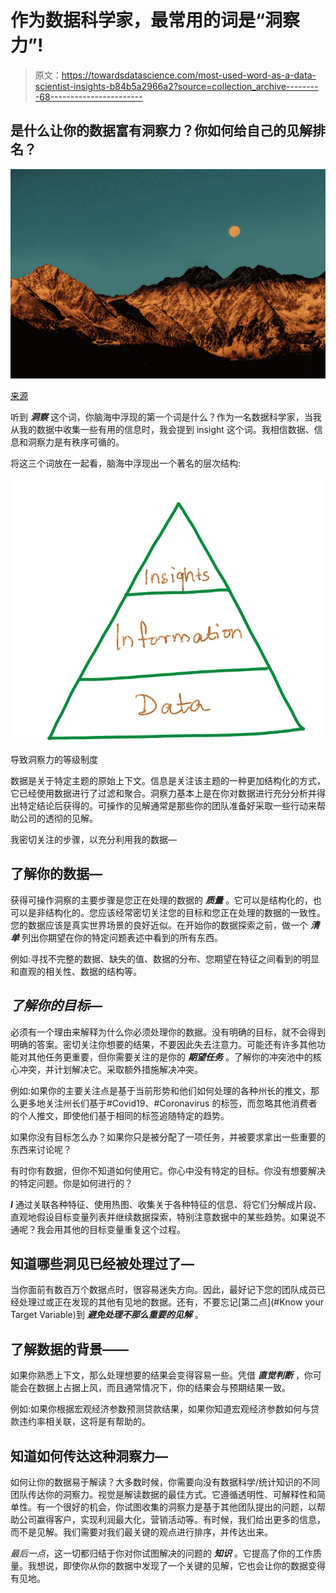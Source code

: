 # 作为数据科学家，最常用的词是“洞察力”!

> 原文：<https://towardsdatascience.com/most-used-word-as-a-data-scientist-insights-b84b5a2966a2?source=collection_archive---------68----------------------->

## 是什么让你的数据富有洞察力？你如何给自己的见解排名？

![](img/2ce310e0feab5634ac444cd1232aee58.png)

[来源](https://unsplash.com/s/photos/moon)

听到 ***洞察*** 这个词，你脑海中浮现的第一个词是什么？作为一名数据科学家，当我从我的数据中收集一些有用的信息时，我会提到 insight 这个词。我相信数据、信息和洞察力是有秩序可循的。

将这三个词放在一起看，脑海中浮现出一个著名的层次结构:

![](img/ad6bf8a8cf122dd288dd397f7dc45812.png)

导致洞察力的等级制度

数据是关于特定主题的原始上下文。信息是关注该主题的一种更加结构化的方式，它已经使用数据进行了过滤和聚合。洞察力基本上是在你对数据进行充分分析并得出特定结论后获得的。可操作的见解通常是那些你的团队准备好采取一些行动来帮助公司的透彻的见解。

我密切关注的步骤，以充分利用我的数据—

## 了解你的数据—

获得可操作洞察的主要步骤是您正在处理的数据的 ***质量*** 。它可以是结构化的，也可以是非结构化的。您应该经常密切关注您的目标和您正在处理的数据的一致性。您的数据应该是真实世界场景的良好近似。在开始你的数据探索之前，做一个 ***清单*** 列出你期望在你的特定问题表述中看到的所有东西。

例如:寻找不完整的数据、缺失的值、数据的分布、您期望在特征之间看到的明显和直观的相关性、数据的结构等。

## ***了解你的目标—***

必须有一个理由来解释为什么你必须处理你的数据。没有明确的目标，就不会得到明确的答案。密切关注你想要的结果，不要因此失去注意力。可能还有许多其他功能对其他任务更重要，但你需要关注的是你的 ***期望任务*** 。了解你的冲突池中的核心冲突，并计划解决它。采取额外措施解决冲突。

例如:如果你的主要关注点是基于当前形势和他们如何处理的各种州长的推文，那么更多地关注州长们基于#Covid19、#Coronavirus 的标签，而忽略其他消费者的个人推文，即使他们基于相同的标签追随特定的趋势。

如果你没有目标怎么办？如果你只是被分配了一项任务，并被要求拿出一些重要的东西来讨论呢？

有时你有数据，但你不知道如何使用它。你心中没有特定的目标。你没有想要解决的特定问题。你是如何进行的？

***I*** 通过关联各种特征、使用热图、收集关于各种特征的信息、将它们分解成片段、直观地假设目标变量列表并继续数据探索，特别注意数据中的某些趋势。如果说不通呢？我会用其他的目标变量重复这个过程。

## 知道哪些洞见已经被处理过了—

当你面前有数百万个数据点时，很容易迷失方向。因此，最好记下您的团队成员已经处理过或正在发现的其他有见地的数据。还有，不要忘记[第二点](#Know your Target Variable)到 ***避免处理不那么重要的见解*** 。

## 了解数据的背景——

如果你熟悉上下文，那么处理想要的结果会变得容易一些。凭借 ***直觉判断*** ，你可能会在数据上占据上风，而且通常情况下，你的结果会与预期结果一致。

例如:如果你根据宏观经济参数预测贷款结果，如果你知道宏观经济参数如何与贷款违约率相关联，这将是有帮助的。

## 知道如何传达这种洞察力—

如何让你的数据易于解读？大多数时候，你需要向没有数据科学/统计知识的不同团队传达你的洞察力。视觉是解读数据的最佳方式。它遵循透明性、可解释性和简单性。有一个很好的机会，你试图收集的洞察力是基于其他团队提出的问题，以帮助公司赢得客户，实现利润最大化，营销活动等。有时候，我们给出更多的信息，而不是见解。我们需要对我们最关键的观点进行排序，并传达出来。

*最后一点*，这一切都归结于你对你试图解决的问题的 ***知识*** 。它提高了你的工作质量。我想说，即使你从你的数据中发现了一个关键的见解，它也会让你的数据变得有见地。